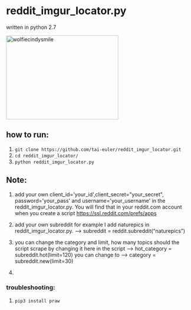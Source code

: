 # reddit_imgur_locator.py
written in python 2.7

<img src="https://steemitimages.com/0x0/https://s26.postimg.org/kt2mmrnkp/21434163_493613564331005_3460030575690121216_n.jpg" alt="wolfiecindysmile" style="width:304px;height:228px;">

## how to run: 
1. ```git clone https://github.com/tai-euler/reddit_imgur_locator.git```
2. ```cd reddit_imgur_locator/```
3. ```python reddit_imgur_locator.py```

## Note: 
1. add your own client_id='your_id',client_secret="your_secret", password='your_pass' and username='your_username' 
in the reddit_imgur_locator.py.
You will find that in your reddit.com account when you create a script https://ssl.reddit.com/prefs/apps

2. add your own subreddit for example I add naturepics in reddit_imgur_locator.py. --> 
subreddit = reddit.subreddit(“naturepics”)

3. you can change the category and limit, how many topics should the script scrape by changing it here in the script
--> hot_category = subreddit.hot(limit=120)
you can change to 
--> category = subreddit.new(limit=30)

4. 

### troubleshooting: 
1. ```pip3 install praw```
